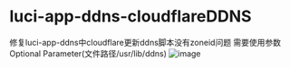 # luci-app-ddns-cloudflareDDNS
修复luci-app-ddns中cloudflare更新ddns脚本没有zoneid问题
需要使用参数Optional Parameter(文件路径/usr/lib/ddns)
![image](https://user-images.githubusercontent.com/58908780/211586457-2ea6a7b7-66b0-4175-bb40-315c46e10e06.png)

